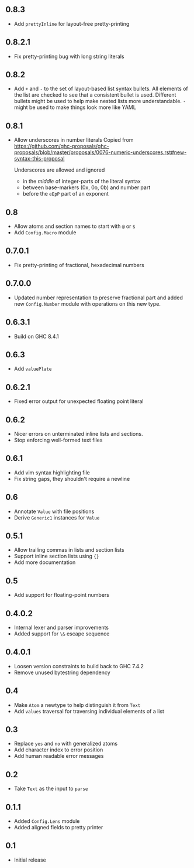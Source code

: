 0.8.3
---
* Add `prettyInline` for layout-free pretty-printing

0.8.2.1
---
* Fix pretty-printing bug with long string literals

0.8.2
---
* Add `+` and `-` to the set of layout-based list syntax bullets.
  All elements of the list are checked to see that a consistent
  bullet is used. Different bullets might be used to help make
  nested lists more understandable. `-` might be used to make things
  look more like YAML

0.8.1
---
* Allow underscores in number literals
  Copied from <https://github.com/ghc-proposals/ghc-proposals/blob/master/proposals/0076-numeric-underscores.rst#new-syntax-this-proposal>

  Underscores are allowed and ignored
  - in the *middle* of integer-parts of the literal syntax
  - between base-markers (0x, 0o, 0b) and number part
  - before the `eEpP` part of an exponent

0.8
---
* Allow atoms and section names to start with `@` or `$`
* Add `Config.Macro` module

0.7.0.1
---

* Fix pretty-printing of fractional, hexadecimal numbers

0.7.0.0
---
* Updated number representation to preserve fractional part
  and added new `Config.Number` module with operations on
  this new type.

0.6.3.1
---
* Build on GHC 8.4.1

0.6.3
---
* Add `valuePlate`

0.6.2.1
---
* Fixed error output for unexpected floating point literal

0.6.2
---
* Nicer errors on unterminated inline lists and sections.
* Stop enforcing well-formed text files

0.6.1
---
* Add vim syntax highlighting file
* Fix string gaps, they shouldn't require a newline

0.6
---
* Annotate `Value` with file positions
* Derive `Generic1` instances for `Value`

0.5.1
---
* Allow trailing commas in lists and section lists
* Support inline section lists using `{}`
* Add more documentation

0.5
----
* Add support for floating-point numbers

0.4.0.2
----
* Internal lexer and parser improvements
* Added support for `\&` escape sequence

0.4.0.1
----
* Loosen version constraints to build back to GHC 7.4.2
* Remove unused bytestring dependency

0.4
----
* Make `Atom` a newtype to help distinguish it from `Text`
* Add `values` traversal for traversing individual elements of a list

0.3
-----
* Replace `yes` and `no` with generalized atoms
* Add character index to error position
* Add human readable error messages

0.2
-----
* Take `Text` as the input to `parse`

0.1.1
-----
* Added `Config.Lens` module
* Added aligned fields to pretty printer

0.1
-----
* Initial release
